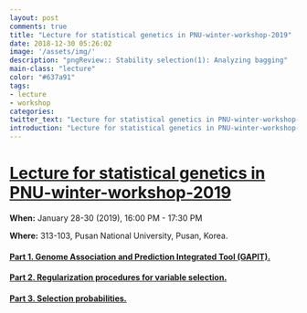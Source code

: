 ```yaml
---
layout: post
comments: true
title: "Lecture for statistical genetics in PNU-winter-workshop-2019"
date: 2018-12-30 05:26:02
image: '/assets/img/'
description: "pngReview:: Stability selection(1): Analyzing bagging"
main-class: "lecture"
color: "#637a91"
tags:
- lecture
- workshop
categories:
twitter_text: "Lecture for statistical genetics in PNU-winter-workshop-2019"
introduction: "Lecture for statistical genetics in PNU-winter-workshop-2019"
---
```


[Lecture for statistical genetics in PNU-winter-workshop-2019](https://statpng.github.io/PNU-winter-workshop-2019/)
=========================


**When:** January 28-30 (2019), 16:00 PM - 17:30 PM

**Where:** 313-103, Pusan National University, Pusan, Korea.


#### [Part 1. Genome Association and Prediction Integrated Tool (GAPIT).](https://statpng.github.io/PNU-winter-workshop-2019/part1/)
#### [Part 2. Regularization procedures for variable selection.](https://statpng.github.io/PNU-winter-workshop-2019/part2/)
#### [Part 3. Selection probabilities.](https://statpng.github.io/PNU-winter-workshop-2019/part3/)
